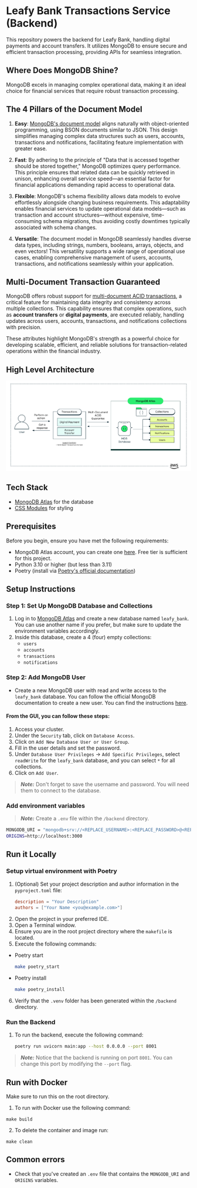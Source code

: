 # Leafy Bank Transactions Service (Backend)

This repository powers the backend for Leafy Bank, handling digital payments and account transfers. It utilizes MongoDB to ensure secure and efficient transaction processing, providing APIs for seamless integration.

## Where Does MongoDB Shine?

MongoDB excels in managing complex operational data, making it an ideal choice for financial services that require robust transaction processing.

## The 4 Pillars of the Document Model

1. **Easy**: [MongoDB's document model](https://www.mongodb.com/resources/basics/databases/document-databases) aligns naturally with object-oriented programming, using BSON documents similar to JSON. This design simplifies managing complex data structures such as users, accounts, transactions and notifications, facilitating feature implementation with greater ease.

2. **Fast**: By adhering to the principle of "Data that is accessed together should be stored together," MongoDB optimizes query performance. This principle ensures that related data can be quickly retrieved in unison, enhancing overall service speed—an essential factor for financial applications demanding rapid access to operational data.

3. **Flexible**: MongoDB's schema flexibility allows data models to evolve effortlessly alongside changing business requirements. This adaptability enables financial services to update operational data models—such as transaction and account structures—without expensive, time-consuming schema migrations, thus avoiding costly downtimes typically associated with schema changes.

4. **Versatile**: The document model in MongoDB seamlessly handles diverse data types, including strings, numbers, booleans, arrays, objects, and even vectors! This versatility supports a wide range of operational use cases, enabling comprehensive management of users, accounts, transactions, and notifications seamlessly within your application.

## Multi-Document Transaction Guaranteed

MongoDB offers robust support for [multi-document ACID transactions](https://www.mongodb.com/products/capabilities/transactions), a critical feature for maintaining data integrity and consistency across multiple collections. This capability ensures that complex operations, such as **account transfers** or **digital payments**, are executed reliably, handling updates across users, accounts, transactions, and notifications collections with precision.

These attributes highlight MongoDB's strength as a powerful choice for developing scalable, efficient, and reliable solutions for transaction-related operations within the financial industry.

## High Level Architecture

![High Level Architecture](architecture/transactionsService_diagram.png)

## Tech Stack

- [MongoDB Atlas](https://www.mongodb.com/atlas/database) for the database
- [CSS Modules](https://github.com/css-modules/css-modules) for styling

## Prerequisites

Before you begin, ensure you have met the following requirements:

- MongoDB Atlas account, you can create one [here](https://account.mongodb.com/account/register). Free tier is sufficient for this project.
- Python 3.10 or higher (but less than 3.11)
- Poetry (install via [Poetry's official documentation](https://python-poetry.org/docs/#installation))

## Setup Instructions

### Step 1: Set Up MongoDB Database and Collections

1. Log in to [MongoDB Atlas](https://account.mongodb.com/account/login) and create a new database named `leafy_bank`. You can use another name if you prefer, but make sure to update the environment variables accordingly.
2. Inside this database, create a 4 (four) empty collections:
    - `users`
    - `accounts`
    - `transactions`
    - `notifications`

### Step 2: Add MongoDB User

- Create a new MongoDB user with read and write access to the `leafy_bank` database. You can follow the official MongoDB documentation to create a new user. You can find the instructions [here](https://www.mongodb.com/docs/atlas/security-add-mongodb-users/).

#### From the GUI, you can follow these steps:
1. Access your cluster.
2. Under the `Security` tab, click on `Database Access`.
3. Click on `Add New Database User or User Group`.
4. Fill in the user details and set the password.
5. Under `Database User Privileges` -> `Add Specific Privileges`, select `readWrite` for the `leafy_bank` database, and you can select `*` for all collections.
6. Click on `Add User`.

> **_Note:_** Don't forget to save the username and password. You will need them to connect to the database.

### Add environment variables

> **_Note:_** Create a `.env` file within the `/backend` directory.

```bash
MONGODB_URI = "mongodb+srv://<REPLACE_USERNAME>:<REPLACE_PASSWORD>@<REPLACE_CLUSTER_NAME>.mongodb.net/<REPLACE_DATABASE_NAME>"
ORIGINS=http://localhost:3000
```

## Run it Locally

### Setup virtual environment with Poetry

1. (Optional) Set your project description and author information in the `pyproject.toml` file:
   ```toml
   description = "Your Description"
   authors = ["Your Name <you@example.com>"]
2. Open the project in your preferred IDE.
3. Open a Terminal window.
4. Ensure you are in the root project directory where the `makefile` is located.
5. Execute the following commands:
  - Poetry start
    ````bash
    make poetry_start
    ````
  - Poetry install
    ````bash
    make poetry_install
    ````
6. Verify that the `.venv` folder has been generated within the `/backend` directory.

### Run the Backend

1. To run the backend, execute the following command:
    ````bash
    poetry run uvicorn main:app --host 0.0.0.0 --port 8001
    ````

> **_Note:_** Notice that the backend is running on port `8001`. You can change this port by modifying the `--port` flag.

## Run with Docker

Make sure to run this on the root directory.

1. To run with Docker use the following command:
```
make build
```
2. To delete the container and image run:
```
make clean
```

## Common errors

- Check that you've created an `.env` file that contains the `MONGODB_URI` and `ORIGINS` variables.